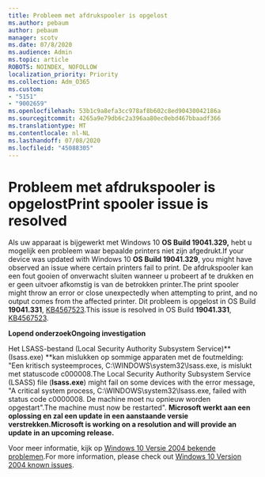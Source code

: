 ```yaml
---
title: Probleem met afdrukspooler is opgelost
ms.author: pebaum
author: pebaum
manager: scotv
ms.date: 07/8/2020
ms.audience: Admin
ms.topic: article
ROBOTS: NOINDEX, NOFOLLOW
localization_priority: Priority
ms.collection: Adm_O365
ms.custom:
- "5151"
- "9002659"
ms.openlocfilehash: 53b1c9a8efa3cc978af8b602c8ed90430042186a
ms.sourcegitcommit: 4265a9e79db6c2a396aa80ec0ebd467bbaadf366
ms.translationtype: MT
ms.contentlocale: nl-NL
ms.lasthandoff: 07/08/2020
ms.locfileid: "45088305"
---
```

# <a name="print-spooler-issue-is-resolved"></a><span data-ttu-id="93f7b-102">Probleem met afdrukspooler is opgelost</span><span class="sxs-lookup"><span data-stu-id="93f7b-102">Print spooler issue is resolved</span></span>

<span data-ttu-id="93f7b-103">Als uw apparaat is bijgewerkt met Windows 10 **OS Build 19041.329,** hebt u mogelijk een probleem waar bepaalde printers niet zijn afgedrukt.</span><span class="sxs-lookup"><span data-stu-id="93f7b-103">If your device was updated with Windows 10  **OS Build 19041.329**, you might have observed an issue where certain printers fail to print.</span></span> <span data-ttu-id="93f7b-104">De afdrukspooler kan een fout gooien of onverwacht sluiten wanneer u probeert af te drukken en er geen uitvoer afkomstig is van de betrokken printer.</span><span class="sxs-lookup"><span data-stu-id="93f7b-104">The print spooler might throw an error or close unexpectedly when attempting to print, and no output comes from the affected printer.</span></span> <span data-ttu-id="93f7b-105">Dit probleem is opgelost in OS Build **19041.331**, [KB4567523](https://support.microsoft.com/help/4567523/windows-10-update-kb4567523).</span><span class="sxs-lookup"><span data-stu-id="93f7b-105">This issue is resolved in OS Build  **19041.331**, [KB4567523](https://support.microsoft.com/help/4567523/windows-10-update-kb4567523).</span></span>  

<span data-ttu-id="93f7b-106">**Lopend onderzoek**</span><span class="sxs-lookup"><span data-stu-id="93f7b-106">**Ongoing investigation**</span></span>

<span data-ttu-id="93f7b-107">Het LSASS-bestand (Local Security Authority Subsystem Service)\*\* (Isass.exe) \*\*kan mislukken op sommige apparaten met de foutmelding: "Een kritisch systeemproces, C:\WINDOWS\system32\Isass.exe, is mislukt met statuscode c000008.</span><span class="sxs-lookup"><span data-stu-id="93f7b-107">The Local Security Authority Subsystem Service (LSASS) file (**Isass.exe**) might fail on some devices with the error message, "A critical system process, C:\WINDOWS\system32\Isass.exe, failed with status code c0000008.</span></span> <span data-ttu-id="93f7b-108">De machine moet nu opnieuw worden opgestart".</span><span class="sxs-lookup"><span data-stu-id="93f7b-108">The machine must now be restarted".</span></span>  <span data-ttu-id="93f7b-109">**Microsoft werkt aan een oplossing en zal een update in een aanstaande versie verstrekken.**</span><span class="sxs-lookup"><span data-stu-id="93f7b-109">**Microsoft is working on a resolution and will provide an update in an upcoming release.**</span></span>

<span data-ttu-id="93f7b-110">Voor meer informatie, kijk op [Windows 10 Versie 2004 bekende problemen](https://docs.microsoft.com/windows/release-information/status-windows-10-2004#442msgdesc).</span><span class="sxs-lookup"><span data-stu-id="93f7b-110">For more information, please check out  [Windows 10 Version 2004 known issues](https://docs.microsoft.com/windows/release-information/status-windows-10-2004#442msgdesc).</span></span>